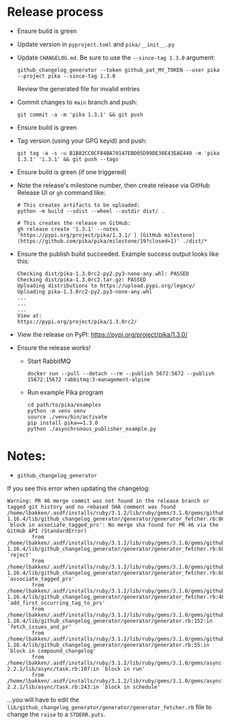 # Release process

* Ensure build is green
* Update version in `pyproject.toml` and `pika/__init__.py`
* Update `CHANGELOG.md`. Be sure to use the `--since-tag 1.3.0` argument:
    ```
    github_changelog_generator --token github_pat_MY_TOKEN --user pika --project pika --since-tag 1.3.0
    ```
    Review the generated file for invalid entries
* Commit changes to `main` branch and push:
    ```
    git commit -a -m 'pika 1.3.1' && git push
    ```
* Ensure build is green
* Tag version (using your GPG keyid) and push:
    ```
    git tag -a -s -u B1B82CC0CF84BA70147EBD05D99DE30E43EAE440 -m 'pika 1.3.1' '1.3.1' && git push --tags
    ```
* Ensure build is green (if one triggered)
* Note the release's milestone number, then create release via GitHub Release UI or `gh` command like:
    ```
    # This creates artifacts to be uploaded:
    python -m build --sdist --wheel --outdir dist/ .

    # This creates the release on GitHub:
    gh release create '1.3.1' --notes 'https://pypi.org/project/pika/1.3.1/ | [GitHub milestone](https://github.com/pika/pika/milestone/19?closed=1)' ./dist/*
    ```
* Ensure the publish build succeeded. Example success output looks like this:
    ```
    Checking dist/pika-1.3.0rc2-py2.py3-none-any.whl: PASSED
    Checking dist/pika-1.3.0rc2.tar.gz: PASSED
    Uploading distributions to https://upload.pypi.org/legacy/
    Uploading pika-1.3.0rc2-py2.py3-none-any.whl
    ...
    ...
    ...
    View at:
    https://pypi.org/project/pika/1.3.0rc2/
    ```

* View the release on PyPI: https://pypi.org/project/pika/1.3.0/
* Ensure the release works!
  * Start RabbitMQ
    ```
    docker run --pull --detach --rm --publish 5672:5672 --publish 15672:15672 rabbitmq:3-management-alpine
    ```
  * Run example Pika program
    ```
    cd path/to/pika/examples
    python -m venv venv
    source ./venv/bin/activate
    pip install pika==1.3.0
    python ./asynchronous_publisher_example.py
    ```

# Notes:

* `github_changelog_generator`

If you see this error when updating the changelog:

```
Warning: PR 46 merge commit was not found in the release branch or tagged git history and no rebased SHA comment was found
/home/lbakken/.asdf/installs/ruby/3.1.2/lib/ruby/gems/3.1.0/gems/github_changelog_generator-1.16.4/lib/github_changelog_generator/generator/generator_fetcher.rb:86:in `block in associate_tagged_prs': No merge sha found for PR 46 via the GitHub API (StandardError)
        from /home/lbakken/.asdf/installs/ruby/3.1.2/lib/ruby/gems/3.1.0/gems/github_changelog_generator-1.16.4/lib/github_changelog_generator/generator/generator_fetcher.rb:68:in `reject'
        from /home/lbakken/.asdf/installs/ruby/3.1.2/lib/ruby/gems/3.1.0/gems/github_changelog_generator-1.16.4/lib/github_changelog_generator/generator/generator_fetcher.rb:68:in `associate_tagged_prs'
        from /home/lbakken/.asdf/installs/ruby/3.1.2/lib/ruby/gems/3.1.0/gems/github_changelog_generator-1.16.4/lib/github_changelog_generator/generator/generator_fetcher.rb:48:in `add_first_occurring_tag_to_prs'
        from /home/lbakken/.asdf/installs/ruby/3.1.2/lib/ruby/gems/3.1.0/gems/github_changelog_generator-1.16.4/lib/github_changelog_generator/generator/generator.rb:152:in `fetch_issues_and_pr'
        from /home/lbakken/.asdf/installs/ruby/3.1.2/lib/ruby/gems/3.1.0/gems/github_changelog_generator-1.16.4/lib/github_changelog_generator/generator/generator.rb:55:in `block in compound_changelog'
        from /home/lbakken/.asdf/installs/ruby/3.1.2/lib/ruby/gems/3.1.0/gems/async-2.2.1/lib/async/task.rb:107:in `block in run'
        from /home/lbakken/.asdf/installs/ruby/3.1.2/lib/ruby/gems/3.1.0/gems/async-2.2.1/lib/async/task.rb:243:in `block in schedule'
```

...you will have to edit the `lib/github_changelog_generator/generator/generator_fetcher.rb` file to change the `raise` to a `STDERR.puts`.
